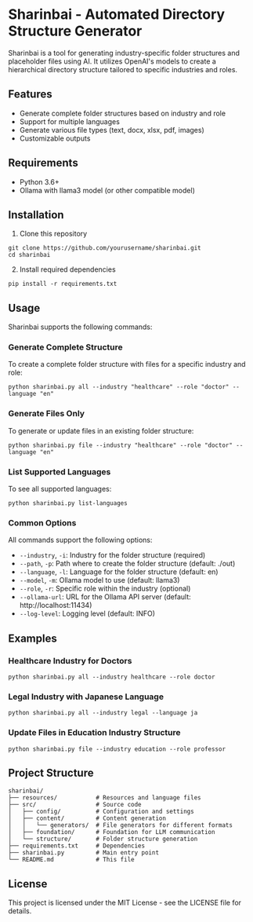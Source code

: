 # Sharinbai - Automated Directory Structure Generator

Sharinbai is a tool for generating industry-specific folder structures and placeholder files using AI. It utilizes OpenAI's models to create a hierarchical directory structure tailored to specific industries and roles.

## Features

- Generate complete folder structures based on industry and role
- Support for multiple languages
- Generate various file types (text, docx, xlsx, pdf, images)
- Customizable outputs

## Requirements

- Python 3.6+
- Ollama with llama3 model (or other compatible model)

## Installation

1. Clone this repository
```
git clone https://github.com/yourusername/sharinbai.git
cd sharinbai
```

2. Install required dependencies
```
pip install -r requirements.txt
```

## Usage

Sharinbai supports the following commands:

### Generate Complete Structure

To create a complete folder structure with files for a specific industry and role:

```
python sharinbai.py all --industry "healthcare" --role "doctor" --language "en"
```

### Generate Files Only

To generate or update files in an existing folder structure:

```
python sharinbai.py file --industry "healthcare" --role "doctor" --language "en"
```

### List Supported Languages

To see all supported languages:

```
python sharinbai.py list-languages
```

### Common Options

All commands support the following options:

- `--industry`, `-i`: Industry for the folder structure (required)
- `--path`, `-p`: Path where to create the folder structure (default: ./out)
- `--language`, `-l`: Language for the folder structure (default: en)
- `--model`, `-m`: Ollama model to use (default: llama3)
- `--role`, `-r`: Specific role within the industry (optional)
- `--ollama-url`: URL for the Ollama API server (default: http://localhost:11434)
- `--log-level`: Logging level (default: INFO)

## Examples

### Healthcare Industry for Doctors

```
python sharinbai.py all --industry healthcare --role doctor
```

### Legal Industry with Japanese Language

```
python sharinbai.py all --industry legal --language ja
```

### Update Files in Education Industry Structure

```
python sharinbai.py file --industry education --role professor
```

## Project Structure

```
sharinbai/
├── resources/           # Resources and language files
├── src/                 # Source code
│   ├── config/          # Configuration and settings
│   ├── content/         # Content generation 
│   │   └── generators/  # File generators for different formats
│   ├── foundation/      # Foundation for LLM communication
│   └── structure/       # Folder structure generation
├── requirements.txt     # Dependencies
├── sharinbai.py         # Main entry point
└── README.md            # This file
```

## License

This project is licensed under the MIT License - see the LICENSE file for details.